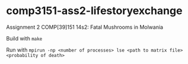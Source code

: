 comp3151-ass2-lifestoryexchange
===============================

Assignment 2 COMP[39]151 14s2: Fatal Mushrooms in Molwania

Build with `make`

Run with `mpirun -np <number of processes> lse <path to matrix file> <probability of death>`